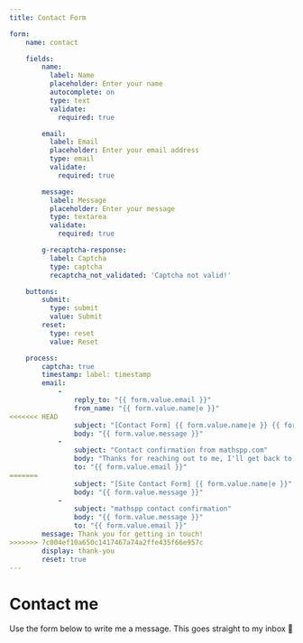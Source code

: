 ```yaml
---
title: Contact Form

form:
    name: contact

    fields:
        name:
          label: Name
          placeholder: Enter your name
          autocomplete: on
          type: text
          validate:
            required: true

        email:
          label: Email
          placeholder: Enter your email address
          type: email
          validate:
            required: true

        message:
          label: Message
          placeholder: Enter your message
          type: textarea
          validate:
            required: true

        g-recaptcha-response:
          label: Captcha
          type: captcha
          recaptcha_not_validated: 'Captcha not valid!'

    buttons:
        submit:
          type: submit
          value: Submit
        reset:
          type: reset
          value: Reset

    process:
        captcha: true
        timestamp: label: timestamp
        email:
            -
                reply_to: "{{ form.value.email }}"
                from_name: "{{ form.value.name|e }}"
<<<<<<< HEAD
                subject: "[Contact Form] {{ form.value.name|e }} {{ form.value.timestamp }}"
                body: "{{ form.value.message }}"
            -
                subject: "Contact confirmation from mathspp.com"
                body: "Thanks for reaching out to me, I'll get back to you ASAP! <br />Your message:<blockquote>“{{ form.value.message }}”</blockquote>"
                to: "{{ form.value.email }}"
=======
                subject: "[Site Contact Form] {{ form.value.name|e }}"
                body: "{{ form.value.message }}"
            -
                subject: "mathspp contact confirmation"
                body: "{{ form.value.message }}"
                to: "{{ form.value.email }}"
        message: Thank you for getting in touch!
>>>>>>> 7c004ef10a650c1417467a74a2ffe435f66e957c
        display: thank-you
        reset: true
---
```


# Contact me

Use the form below to write me a message. This goes straight to my inbox 📩
